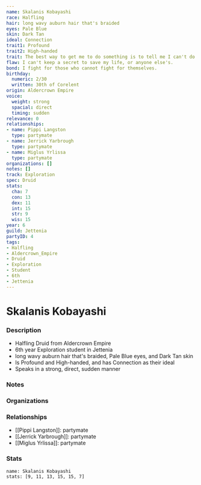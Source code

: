 ```yaml
---
name: Skalanis Kobayashi
race: Halfling
hair: long wavy auburn hair that's braided
eyes: Pale Blue
skin: Dark Tan
ideal: Connection
trait1: Profound
trait2: High-handed
trait: The best way to get me to do something is to tell me I can't do it.
flaw: I can't keep a secret to save my life, or anyone else's.
bond: I fight for those who cannot fight for themselves.
birthday:
  numeric: 2/30
  written: 30th of Corelent
origin: Aldercrown Empire
voice:
  weight: strong
  spacial: direct
  timing: sudden
relevance: 0
relationships:
- name: Pippi Langston
  type: partymate
- name: Jerrick Yarbrough
  type: partymate
- name: Miglus Yrlissa
  type: partymate
organizations: []
notes: []
track: Exploration
spec: Druid
stats:
  cha: 7
  con: 13
  dex: 11
  int: 15
  str: 9
  wis: 15
year: 6
guild: Jettenia
partyID: 4
tags:
- Halfling
- Aldercrown_Empire
- Druid
- Exploration
- Student
- 6th
- Jettenia
---
```

# Skalanis Kobayashi
### Description
- Halfling Druid from Aldercrown Empire
- 6th year Exploration student in Jettenia
- long wavy auburn hair that's braided, Pale Blue eyes, and Dark Tan skin
- Is Profound and High-handed, and has Connection as their ideal
- Speaks in a strong, direct, sudden manner

### Notes

### Organizations

### Relationships
- [[Pippi Langston]]: partymate
- [[Jerrick Yarbrough]]: partymate
- [[Miglus Yrlissa]]: partymate

### Stats
```statblock
name: Skalanis Kobayashi
stats: [9, 11, 13, 15, 15, 7]
```